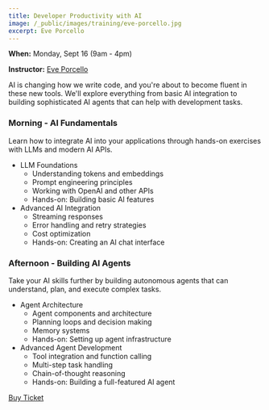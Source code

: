 ```yaml
---
title: Developer Productivity with AI
image: /_public/images/training/eve-porcello.jpg
excerpt: Eve Porcello
---
```

**When:** Monday, Sept 16 (9am - 4pm)

**Instructor:** [Eve Porcello](https://twitter.com/eveporcello)

AI is changing how we write code, and you're about to become fluent in these new tools. We'll explore everything from basic AI integration to building sophisticated AI agents that can help with development tasks.

### Morning - AI Fundamentals

Learn how to integrate AI into your applications through hands-on exercises with LLMs and modern AI APIs.

- LLM Foundations
    - Understanding tokens and embeddings
    - Prompt engineering principles
    - Working with OpenAI and other APIs
    - Hands-on: Building basic AI features
- Advanced AI Integration
    - Streaming responses
    - Error handling and retry strategies
    - Cost optimization
    - Hands-on: Creating an AI chat interface

### Afternoon - Building AI Agents

Take your AI skills further by building autonomous agents that can understand, plan, and execute complex tasks.

- Agent Architecture
    - Agent components and architecture
    - Planning loops and decision making
    - Memory systems
    - Hands-on: Setting up agent infrastructure
- Advanced Agent Development
    - Tool integration and function calling
    - Multi-step task handling
    - Chain-of-thought reasoning
    - Hands-on: Building a full-featured AI agent

<div class="cta"><a href="/2025/tickets">Buy Ticket</a></div>

